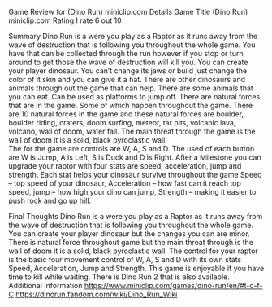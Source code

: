 Game Review for (Dino Run) miniclip.com
Details
Game Title
(Dino Run) miniclip.com
Rating
I rate 6 out 10

Summary
  Dino Run is a were you play as a Raptor as it runs away from the wave of destruction that is following you throughout the whole game. You have that can be collected through the run however if you stop or turn around to get those the wave of destruction will kill you. 
  You can create your player dinosaur. You can’t change its jaws or build just change the color of it skin and you can give it a hat. There are other dinosaurs and animals through out the game that can help. There are some animals that you can eat. Can be used as platforms to jump off. 
  There are natural forces that are in the game. Some of which happen throughout the game. There are 10 natural forces in the game and these natural forces are boulder, boulder riding, craters, doom surfing, meteor, tar pits, volcanic lava, volcano, wall of doom, water fall. The main threat through the game is the wall of doom it is a solid, black pyroclastic wall.   
  The for the game are controls are W, A, S and D. The used of each button are W is Jump, A is Left, S is Duck and D is Right. After a Milestone you can upgrade your raptor with four stats are speed, acceleration, jump and strength. Each stat helps your dinosaur survive throughout the game Speed – top speed of your dinosaur, Acceleration – how fast can it reach top speed, jump – how high your dino can jump, Strength – making it easier to push rock and go up hill.

Final Thoughts
  Dino Run is a were you play as a Raptor as it runs away from the wave of destruction that is following you throughout the whole game. You can create your player dinosaur but the changes you can are minor. There is natural force throughout game but the main threat through is the wall of doom it is a solid, black pyroclastic wall. The control for your raptor is the basic four movement control of W, A, S and D with its own stats Speed, Acceleration, Jump and Strength. This game is enjoyable if you have time to kill while waiting. There is Dino Run 2 that is also available. 
Additional Information
https://www.miniclip.com/games/dino-run/en/#t-c-f-C
https://dinorun.fandom.com/wiki/Dino_Run_Wiki
